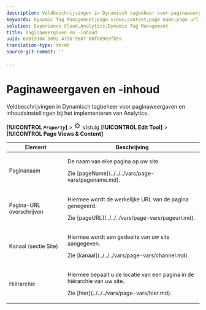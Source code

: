 ```yaml
---
description: Veldbeschrijvingen in Dynamisch tagbeheer voor paginaweergaven en inhoudsinstellingen bij het implementeren van Analytics.
keywords: Dynamic Tag Management;page views;content;page name;page url override;channel;site section;hierarchy
solution: Experience Cloud,Analytics,Dynamic Tag Management
title: Paginaweergaven en -inhoud
uuid: 6d019304-5892-475b-9887-00f86983f859
translation-type: tm+mt
source-git-commit: ''

---
```



# Paginaweergaven en -inhoud

Veldbeschrijvingen in Dynamisch tagbeheer voor paginaweergaven en inhoudsinstellingen bij het implementeren van Analytics.

**[!UICONTROL  *`Property`*]** > ![Pictogram](assets/settings_gear.png) vistuig **[!UICONTROL Edit Tool]** > **[!UICONTROL Page Views & Content]**

<table id="table_654149A8A66B404BBF9BAF8EC67F5F8F">
 <thead>
  <tr>
   <th colname="col1" class="entry"> Element </th>
   <th colname="col2" class="entry"> Beschrijving </th>
  </tr>
 </thead>
 <tbody>
  <tr>
   <td colname="col1"> Paginanaam </td>
   <td colname="col2"> <p>De naam van elke pagina op uw site. </p> <p>Zie [pageName](../../../vars/page-vars/pagename.md). </p> </td>
  </tr>
  <tr>
   <td colname="col1"> Pagina-URL overschrijven </td>
   <td colname="col2"> <p> Hiermee wordt de werkelijke URL van de pagina genegeerd. </p> <p>Zie [pageURL](../../../vars/page-vars/pageurl.md). </p> </td>
  </tr>
  <tr>
   <td colname="col1"> Kanaal (sectie Site) </td>
   <td colname="col2"> <p>Hiermee wordt een gedeelte van uw site aangegeven. </p> <p>Zie [kanaal](../../../vars/page-vars/channel.md). </p> </td>
  </tr>
  <tr>
   <td colname="col1"> Hiërarchie </td>
   <td colname="col2"> <p>Hiermee bepaalt u de locatie van een pagina in de hiërarchie van uw site. </p> <p>Zie [hier](../../../vars/page-vars/hier.md). </p> </td>
  </tr>
 </tbody>
</table>
